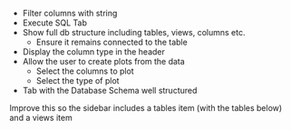- Filter columns with string
- Execute SQL Tab
- Show full db structure including tables, views, columns etc.
    - Ensure it remains connected to the table
- Display the column type in the header
- Allow the user to create plots from the data
    - Select the columns to plot
    - Select the type of plot
- Tab with the Database Schema well structured

 Improve this so the sidebar includes a tables item (with the tables below) and a views item

